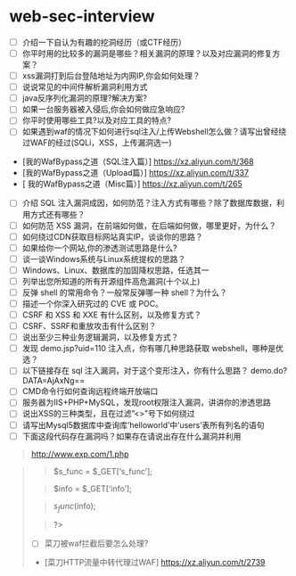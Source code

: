  # web-sec-interview
 - [ ] 介绍一下自认为有趣的挖洞经历（或CTF经历）
 - [ ] 你平时用的比较多的漏洞是哪些？相关漏洞的原理？以及对应漏洞的修复方案？
 - [ ] xss漏洞打到后台登陆地址为内网IP,你会如何处理？
 - [ ] 说说常见的中间件解析漏洞利用方式  
 - [ ] java反序列化漏洞的原理?解决方案?
 - [ ] 如果一台服务器被入侵后,你会如何做应急响应?
 - [ ] 你平时使用哪些工具?以及对应工具的特点?
 - [ ] 如果遇到waf的情况下如何进行sql注入/上传Webshell怎么做？请写出曾经绕过WAF的经过(SQLi，XSS，上传漏洞选一) 
  - [我的WafBypass之道（SQL注入篇）] https://xz.aliyun.com/t/368
  - [我的WafBypass之道（Upload篇）] https://xz.aliyun.com/t/337
  - [ 我的WafBypass之道（Misc篇）] https://xz.aliyun.com/t/265
 - [ ] 介绍 SQL 注入漏洞成因，如何防范？注入方式有哪些？除了数据库数据，利用方式还有哪些？
 - [ ] 如何防范 XSS 漏洞，在前端如何做，在后端如何做，哪里更好，为什么？
 - [ ] 如何绕过CDN获取目标网站真实IP，谈谈你的思路？  
 - [ ] 如果给你一个网站,你的渗透测试思路是什么?
 - [ ] 谈一谈Windows系统与Linux系统提权的思路？  
 - [ ] Windows、Linux、数据库的加固降权思路，任选其一  
 - [ ] 列举出您所知道的所有开源组件高危漏洞(十个以上)  
 - [ ] 反弹 shell 的常用命令？一般常反弹哪一种 shell？为什么？
 - [ ] 描述一个你深入研究过的 CVE 或 POC。
 - [ ] CSRF 和 XSS 和 XXE 有什么区别，以及修复方式？ 
 - [ ] CSRF、SSRF和重放攻击有什么区别？ 
 - [ ] 说出至少三种业务逻辑漏洞，以及修复方式？ 
 - [ ] 发现 demo.jsp?uid=110 注入点，你有哪几种思路获取 webshell，哪种是优选？ 
 - [ ] 以下链接存在 sql 注入漏洞，对于这个变形注入，你有什么思路？ 
demo.do?DATA=AjAxNg== 
 - [ ] CMD命令行如何查询远程终端开放端口
 - [ ] 服务器为IIS+PHP+MySQL，发现root权限注入漏洞，讲讲你的渗透思路  
 - [ ] 说出XSS的三种类型，且在过滤”<>”号下如何绕过  
 - [ ] 请写出Mysql5数据库中查询库’helloworld’中’users’表所有列名的语句  
 - [ ] 下面这段代码存在漏洞吗？如果存在请说出存在什么漏洞并利用  
 
> http://www.exp.com/1.php  

> <?php  

> $s_func = $_GET[‘s_func’];

> $info = $_GET[‘info’];

> $s_func($info);

> ?>

 - [ ] 菜刀被waf拦截后要怎么处理?
 - [菜刀HTTP流量中转代理过WAF] https://xz.aliyun.com/t/2739
